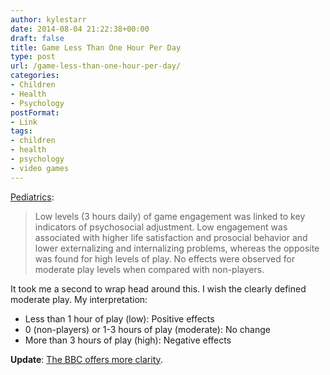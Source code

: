 ```yaml
---
author: kylestarr
date: 2014-08-04 21:22:38+00:00
draft: false
title: Game Less Than One Hour Per Day
type: post
url: /game-less-than-one-hour-per-day/
categories:
- Children
- Health
- Psychology
postFormat:
- Link
tags:
- children
- health
- psychology
- video games
---
```


[Pediatrics](http://pediatrics.aappublications.org/content/early/2014/07/29/peds.2013-4021.abstract):

> Low levels (3 hours daily) of game engagement was linked to key indicators of psychosocial adjustment. Low engagement was associated with higher life satisfaction and prosocial behavior and lower externalizing and internalizing problems, whereas the opposite was found for high levels of play. No effects were observed for moderate play levels when compared with non-players.

It took me a second to wrap head around this. I wish the clearly defined moderate play. My interpretation:
- Less than 1 hour of play (low): Positive effects
- 0 (non-players) or 1-3 hours of play (moderate): No change
- More than 3 hours of play (high): Negative effects

**Update**: [The BBC offers more clarity](http://bbc.com/news/health-28602887).
